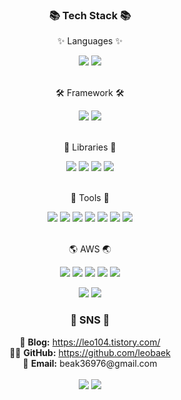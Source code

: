 <div align=center>
	<h3>📚 Tech Stack 📚</h3>
	<p>✨ Languages ✨</p>
</div>
<div align="center">
	<img src="https://img.shields.io/badge/Java-007396?style=flat&logo=Java&logoColor=white" />
	<img src="https://img.shields.io/badge/Python-3776AB?style=flat&logo=Python&logoColor=white" />
</div>
<br>
<div align=center>
	<p>🛠 Framework 🛠</p>
</div>
<div align=center>
	<img src="https://img.shields.io/badge/Flask-000000?style=flat&logo=Flask&logoColor=white" />
	<img src="https://img.shields.io/badge/Serverless-FD5750?style=flat&logo=Serverless&logoColor=white" />
</div>
<br>
<div align=center>
	<p>🎨 Libraries 🎨</p>
</div>
<div align=center>
	<img src="https://img.shields.io/badge/NumPy-013243?style=flat-square&logo=NumPy&logoColor=white"/> 
	<img src="https://img.shields.io/badge/pandas-150458?style=flat-square&logo=pandas&logoColor=white"/> 
	<img src="https://img.shields.io/badge/Streamlit-FF4B4B?style=flat-square&logo=Streamlit&logoColor=white"/> 
	<img src="https://img.shields.io/badge/scikit-learn-F7931E?style=flat-square&logo=scikit-learn&logoColor=white"/> 
</div>
<br>
<div align=center>
	<p>🔧 Tools 🔧</p>
</div>
<div align=center>
	<img src="https://img.shields.io/badge/Jupyter-F37626?style=flat-square&logo=Jupyter&logoColor=white"/> 
	<img src="https://img.shields.io/badge/Visual Studio Code-007ACC?style=flat-square&logo=Visual Studio Code&logoColor=white"/>  
	<img src="https://img.shields.io/badge/MySQL-4479A1?style=flat-square&logo=MySQL&logoColor=white"/> 
	<img src="https://img.shields.io/badge/GoogleColab-F9AB00?style=flat-square&logo=GoogleColab&logoColor=white"/> 
	<img src="https://img.shields.io/badge/Postman-FF6C37?style=flat-square&logo=Postman&logoColor=white"/> 
	<img src="https://img.shields.io/badge/Eclipse IDE-2C2255?style=flat-square&logo=Eclipse IDE&logoColor=white"/>
	<img src="https://img.shields.io/badge/Android Studio-3DDC84?style=flat-square&logo=Android Studio&logoColor=white"/>
</div>
<br>
<div align=center>
	<p>🌎 AWS 🌏</p>
</div>
<div align=center>
	<img src="https://img.shields.io/badge/Amazon AWS-232F3E?style=flat-square&logo=Amazon AWS&logoColor=white"/> <img src="https://img.shields.io/badge/Amazon RDS-527FFF?style=flat-square&logo=Amazon RDS&logoColor=white"/> <img src="https://img.shields.io/badge/Amazon EC2-FF9900?style=flat-square&logo=Amazon EC2&logoColor=white"/> <img src="https://img.shields.io/badge/Amazon S3-569A31?style=flat-square&logo=Amazon S3&logoColor=white"/> <img src="https://img.shields.io/badge/AWS Lambda-FF9900?style=flat-square&logo=AWS Lambda&logoColor=white"/>

<img src="https://img.shields.io/badge/Amazon API Gateway-FF4F8B?style=flat-square&logo=Amazon API Gateway&logoColor=white"/>   <img src="https://img.shields.io/badge/Amazon CloudWatch-FF4F8B?style=flat-square&logo=Amazon CloudWatch&logoColor=white"/>
<div align=center>
	<h3>🎨 SNS  🎨</h3>
<div align=center>
	🔗 <b>Blog:</b> <a href="https://leo104.tistory.com/">https://leo104.tistory.com/</a><br>
	👨‍💻 <b>GitHub:</b> <a href="https://github.com/leobaek">https://github.com/leobaek</a><br>
	📧 <b>Email:</b> beak36976@gmail.com<br>
</div>
<div align=center>
	<br>
	<img src="https://github-readme-stats.vercel.app/api/top-langs/?username=leobaek&layout=compact">
	<img src="https://github-readme-stats.vercel.app/api?username=leobaek&show_icons=true">
	<br>
</div>

